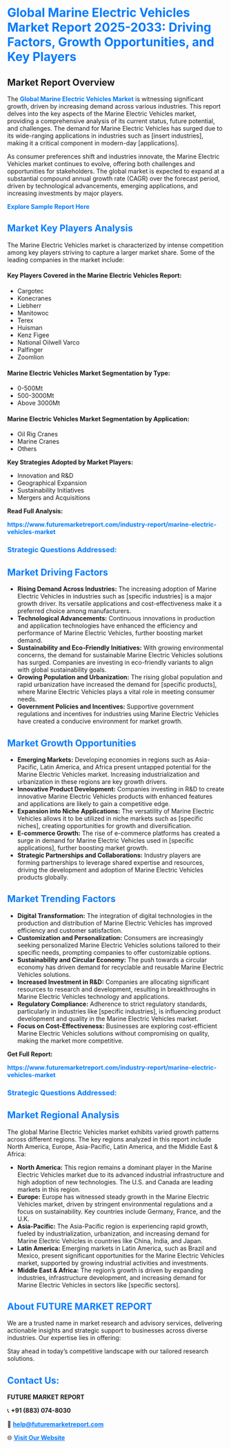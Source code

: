 <h1 style="color: #007BFF;">Global Marine Electric Vehicles Market Report 2025-2033: Driving Factors, Growth Opportunities, and Key Players</h1>

<section id="overview">
<h2>Market Report Overview</h2>
<p>The <a href="https://www.futuremarketreport.com/industry-report/marine-electric-vehicles-market" style="color: #007BFF; text-decoration: none;"><strong>Global Marine Electric Vehicles Market</strong></a> is witnessing significant growth, driven by increasing demand across various industries. This report delves into the key aspects of the Marine Electric Vehicles market, providing a comprehensive analysis of its current status, future potential, and challenges. The demand for Marine Electric Vehicles has surged due to its wide-ranging applications in industries such as [insert industries], making it a critical component in modern-day [applications].</p>
<p>As consumer preferences shift and industries innovate, the Marine Electric Vehicles market continues to evolve, offering both challenges and opportunities for stakeholders. The global market is expected to expand at a substantial compound annual growth rate (CAGR) over the forecast period, driven by technological advancements, emerging applications, and increasing investments by major players.</p>
</section>

<section id="overview">
<p><a href="https://www.futuremarketreport.com/request-sample/reportId=34920" style="color: #007BFF; text-decoration: none;"><strong>Explore Sample Report Here</strong></a></p>
</section>

<section id="key-players">
<h2 style="color: #007BFF;">Market Key Players Analysis</h2>
<p>The Marine Electric Vehicles market is characterized by intense competition among key players striving to capture a larger market share. Some of the leading companies in the market include:</p>
<h4>Key Players Covered in the Marine Electric Vehicles Report:</h4>
<ul><li>Cargotec</li><li>Konecranes</li><li>Liebherr</li><li>Manitowoc</li><li>Terex</li><li>Huisman</li><li>Kenz Figee</li><li>National Oilwell Varco</li><li>Palfinger</li><li>Zoomlion</li></ul>
<h4>Marine Electric Vehicles Market Segmentation by Type:</h4>
<ul><li>0-500Mt</li><li>500-3000Mt</li><li>Above 3000Mt</li></ul>

<h4>Marine Electric Vehicles Market Segmentation by Application:</h4>
<ul><li>Oil Rig Cranes</li><li>Marine Cranes</li><li>Others</li></ul>
<p><strong>Key Strategies Adopted by Market Players:</strong></p>
<ul>
<li>Innovation and R&D</li>
<li>Geographical Expansion</li>
<li>Sustainability Initiatives</li>
<li>Mergers and Acquisitions</li>
</ul>
</section>

<section>
<p><strong>Read Full Analysis: </strong></p><a href="https://www.futuremarketreport.com/industry-report/marine-electric-vehicles-market" style="color: #007BFF; text-decoration: none;"><strong>https://www.futuremarketreport.com/industry-report/marine-electric-vehicles-market</strong></a>
<h3 style="color: #007BFF;">Strategic Questions Addressed:</h3>
</section>

<section id="driving-factors">
<h2 style="color: #007BFF;">Market Driving Factors</h2>
<ul>
<li><strong>Rising Demand Across Industries:</strong> The increasing adoption of Marine Electric Vehicles in industries such as [specific industries] is a major growth driver. Its versatile applications and cost-effectiveness make it a preferred choice among manufacturers.</li>
<li><strong>Technological Advancements:</strong> Continuous innovations in production and application technologies have enhanced the efficiency and performance of Marine Electric Vehicles, further boosting market demand.</li>
<li><strong>Sustainability and Eco-Friendly Initiatives:</strong> With growing environmental concerns, the demand for sustainable Marine Electric Vehicles solutions has surged. Companies are investing in eco-friendly variants to align with global sustainability goals.</li>
<li><strong>Growing Population and Urbanization:</strong> The rising global population and rapid urbanization have increased the demand for [specific products], where Marine Electric Vehicles plays a vital role in meeting consumer needs.</li>
<li><strong>Government Policies and Incentives:</strong> Supportive government regulations and incentives for industries using Marine Electric Vehicles have created a conducive environment for market growth.</li>
</ul>
</section>

<section id="growth-opportunities">
<h2 style="color: #007BFF;">Market Growth Opportunities</h2>
<ul>
<li><strong>Emerging Markets:</strong> Developing economies in regions such as Asia-Pacific, Latin America, and Africa present untapped potential for the Marine Electric Vehicles market. Increasing industrialization and urbanization in these regions are key growth drivers.</li>
<li><strong>Innovative Product Development:</strong> Companies investing in R&D to create innovative Marine Electric Vehicles products with enhanced features and applications are likely to gain a competitive edge.</li>
<li><strong>Expansion into Niche Applications:</strong> The versatility of Marine Electric Vehicles allows it to be utilized in niche markets such as [specific niches], creating opportunities for growth and diversification.</li>
<li><strong>E-commerce Growth:</strong> The rise of e-commerce platforms has created a surge in demand for Marine Electric Vehicles used in [specific applications], further boosting market growth.</li>
<li><strong>Strategic Partnerships and Collaborations:</strong> Industry players are forming partnerships to leverage shared expertise and resources, driving the development and adoption of Marine Electric Vehicles products globally.</li>
</ul>
</section>

<section id="trending-factors">
<h2 style="color: #007BFF;">Market Trending Factors</h2>
<ul>
<li><strong>Digital Transformation:</strong> The integration of digital technologies in the production and distribution of Marine Electric Vehicles has improved efficiency and customer satisfaction.</li>
<li><strong>Customization and Personalization:</strong> Consumers are increasingly seeking personalized Marine Electric Vehicles solutions tailored to their specific needs, prompting companies to offer customizable options.</li>
<li><strong>Sustainability and Circular Economy:</strong> The push towards a circular economy has driven demand for recyclable and reusable Marine Electric Vehicles solutions.</li>
<li><strong>Increased Investment in R&D:</strong> Companies are allocating significant resources to research and development, resulting in breakthroughs in Marine Electric Vehicles technology and applications.</li>
<li><strong>Regulatory Compliance:</strong> Adherence to strict regulatory standards, particularly in industries like [specific industries], is influencing product development and quality in the Marine Electric Vehicles market.</li>
<li><strong>Focus on Cost-Effectiveness:</strong> Businesses are exploring cost-efficient Marine Electric Vehicles solutions without compromising on quality, making the market more competitive.</li>
</ul>
</section>

<section>
<p><strong>Get Full Report: </strong></p><a href="https://www.futuremarketreport.com/industry-report/marine-electric-vehicles-market" style="color: #007BFF; text-decoration: none;"><strong>https://www.futuremarketreport.com/industry-report/marine-electric-vehicles-market</strong></a>
<h3 style="color: #007BFF;">Strategic Questions Addressed:</h3>
</section>


<section id="regional-analysis">
<h2 style="color: #007BFF;">Market Regional Analysis</h2>
<p>The global Marine Electric Vehicles market exhibits varied growth patterns across different regions. The key regions analyzed in this report include North America, Europe, Asia-Pacific, Latin America, and the Middle East & Africa:</p>
<ul>
<li><strong>North America:</strong> This region remains a dominant player in the Marine Electric Vehicles market due to its advanced industrial infrastructure and high adoption of new technologies. The U.S. and Canada are leading markets in this region.</li>
<li><strong>Europe:</strong> Europe has witnessed steady growth in the Marine Electric Vehicles market, driven by stringent environmental regulations and a focus on sustainability. Key countries include Germany, France, and the U.K.</li>
<li><strong>Asia-Pacific:</strong> The Asia-Pacific region is experiencing rapid growth, fueled by industrialization, urbanization, and increasing demand for Marine Electric Vehicles in countries like China, India, and Japan.</li>
<li><strong>Latin America:</strong> Emerging markets in Latin America, such as Brazil and Mexico, present significant opportunities for the Marine Electric Vehicles market, supported by growing industrial activities and investments.</li>
<li><strong>Middle East & Africa:</strong> The region’s growth is driven by expanding industries, infrastructure development, and increasing demand for Marine Electric Vehicles in sectors like [specific sectors].</li>
</ul>
</section>

<footer>
<h2 style="color: #007BFF;">About FUTURE MARKET REPORT</h2>
<p>We are a trusted name in market research and advisory services, delivering actionable insights and strategic support to businesses across diverse industries. Our expertise lies in offering:</p>

<p>Stay ahead in today’s competitive landscape with our tailored research solutions.</p>

<h2 style="color: #007BFF;">Contact Us:</h2>
<p><strong>FUTURE MARKET REPORT</strong></p>
<p>📞 <strong>+91 (883) 074-8030</strong></p>
<p>📧 <strong><a href="mailto:help@futuremarketreport.com" style="color: #007BFF;">help@futuremarketreport.com</a></strong></p>
<p>🌐 <strong><a href="https://www.futuremarketreport.com/" style="color: #007BFF;">Visit Our Website</a></strong></p>
</footer>